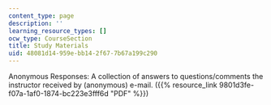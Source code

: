 ```yaml
---
content_type: page
description: ''
learning_resource_types: []
ocw_type: CourseSection
title: Study Materials
uid: 48081d14-959e-bb14-2f67-7b67a199c290
---
```


Anonymous Responses: A collection of answers to questions/comments the instructor received by (anonymous) e-mail. ({{% resource_link 9801d3fe-f07a-1af0-1874-bc223e3fff6d "PDF" %}})